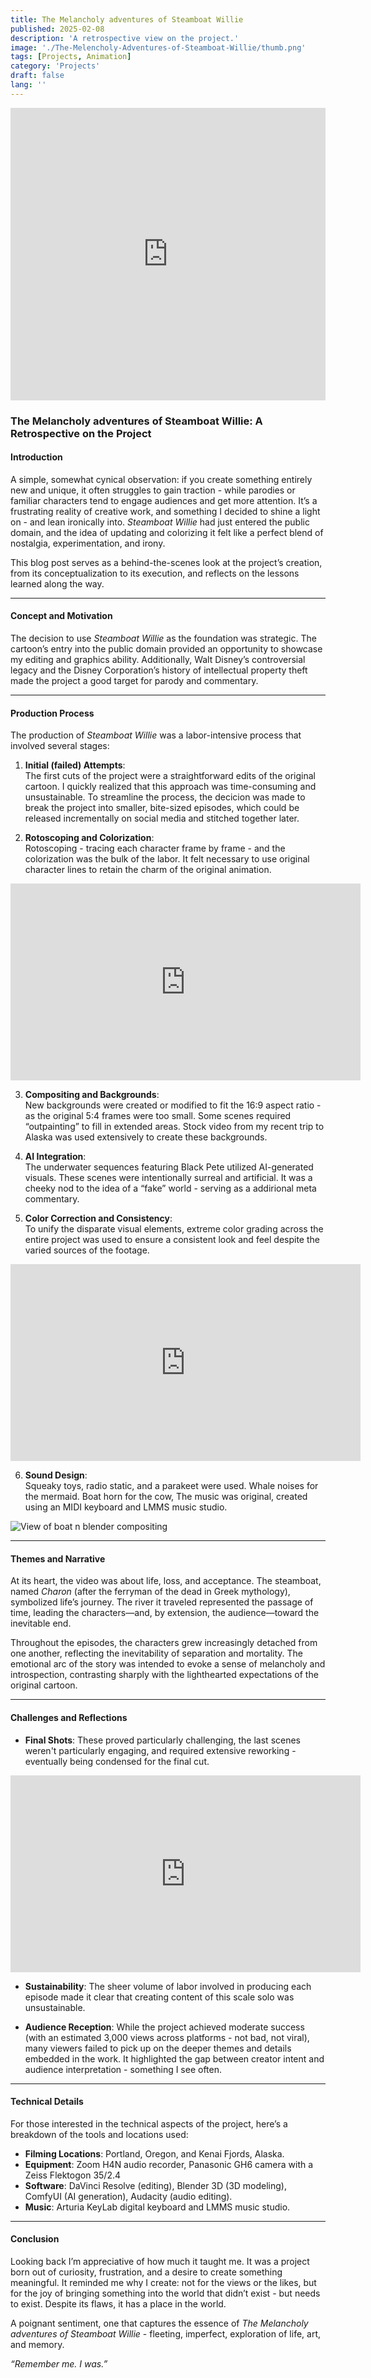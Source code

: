 ```yaml
---
title: The Melancholy adventures of Steamboat Willie
published: 2025-02-08
description: 'A retrospective view on the project.'
image: './The-Melencholy-Adventures-of-Steamboat-Willie/thumb.png'
tags: [Projects, Animation]
category: 'Projects'
draft: false 
lang: ''
---
```


<iframe width="100%" height="468" src="https://www.youtube.com/embed/GS9bdSrCvfw?si=3-TWFDISeYHEQ7Bv" title="YouTube video player" frameborder="0" allow="accelerometer; autoplay; clipboard-write; encrypted-media; gyroscope; picture-in-picture; web-share" referrerpolicy="strict-origin-when-cross-origin" allowfullscreen></iframe>

### **The Melancholy adventures of Steamboat Willie: A Retrospective on the Project**

#### **Introduction**
A simple, somewhat cynical observation: if you create something entirely new and unique, it often struggles to gain traction - while parodies or familiar characters tend to engage audiences and get more attention. It’s a frustrating reality of creative work, and something I decided to shine a light on - and lean ironically into. *Steamboat Willie* had just entered the public domain, and the idea of updating and colorizing it felt like a perfect blend of nostalgia, experimentation, and irony.

This blog post serves as a behind-the-scenes look at the project’s creation, from its conceptualization to its execution, and reflects on the lessons learned along the way.

---

#### **Concept and Motivation**

The decision to use *Steamboat Willie* as the foundation was strategic. The cartoon’s entry into the public domain provided an opportunity to showcase my editing and graphics ability. Additionally, Walt Disney’s controversial legacy and the Disney Corporation’s history of intellectual property theft made the project a good target for parody and commentary.

---

#### **Production Process**
The production of *Steamboat Willie* was a labor-intensive process that involved several stages:

1. **Initial (failed) Attempts**:  
   The first cuts of the project were a straightforward edits of the original cartoon. I quickly realized that this approach was time-consuming and unsustainable. To streamline the process, the decicion was made to break the project into smaller, bite-sized episodes, which could be released incrementally on social media and stitched together later.

2. **Rotoscoping and Colorization**:  
   Rotoscoping - tracing each character frame by frame - and the colorization was the bulk of the labor. It felt necessary to use original character lines to retain the charm of the original animation.
<iframe width="560" height="315" src="https://www.youtube-nocookie.com/embed/TlmBrhCwX_I?si=dH5iKUVLSFurjvSq&amp;controls=0&modestbranding=1&rel=0" title="YouTube video player" frameborder="0" allow="accelerometer; autoplay; clipboard-write; encrypted-media; gyroscope; picture-in-picture; web-share" referrerpolicy="strict-origin-when-cross-origin" allowfullscreen></iframe>

3. **Compositing and Backgrounds**:  
   New backgrounds were created or modified to fit the 16:9 aspect ratio - as the original 5:4 frames were too small. Some scenes required “outpainting” to fill in extended areas. Stock video from my recent trip to Alaska was used extensively to create these backgrounds.

4. **AI Integration**:  
   The underwater sequences featuring Black Pete utilized AI-generated visuals. These scenes were intentionally surreal and artificial. It was a cheeky nod to the idea of a “fake” world - serving as a addirional meta commentary.

5. **Color Correction and Consistency**:  
   To unify the disparate visual elements,  extreme color grading across the entire project was used to ensure a consistent look and feel despite the varied sources of the footage.
<iframe width="560" height="315" src="https://www.youtube.com/embed/3rTQliK1MAU?si=SMEKRiJ_Rlmpq1oT&controls=0&modestbranding=1&rel=0" 
title="YouTube video player" frameborder="0" allow="accelerometer; autoplay; clipboard-write; encrypted-media; gyroscope; picture-in-picture; web-share" referrerpolicy="strict-origin-when-cross-origin" allowfullscreen></iframe>

6. **Sound Design**:  
  Squeaky toys, radio static, and a parakeet were used. Whale noises for the mermaid. Boat horn for the cow, The music was original, created using an MIDI keyboard and LMMS music studio.

![View of boat n blender compositing](./The-Melencholy-Adventures-of-Steamboat-Willie/Blender.png)

---

#### **Themes and Narrative**
At its heart, the video was about life, loss, and acceptance. The steamboat, named *Charon* (after the ferryman of the dead in Greek mythology), symbolized life’s journey. The river it traveled represented the passage of time, leading the characters—and, by extension, the audience—toward the inevitable end.

Throughout the episodes, the characters grew increasingly detached from one another, reflecting the inevitability of separation and mortality. The emotional arc of the story was intended to evoke a sense of melancholy and introspection, contrasting sharply with the lighthearted expectations of the original cartoon.

---

#### **Challenges and Reflections**

- **Final Shots**:  These proved particularly challenging, the last scenes weren't particularly engaging, and required extensive reworking - eventually being condensed for the final cut.
<iframe width="560" height="315" src="https://www.youtube.com/embed/jGCAgHO-oCQ?si=4rYzPYcDph1ztXze&controls=0&modestbranding=1&rel=0" title="YouTube video player" frameborder="0" allow="accelerometer; autoplay; clipboard-write; encrypted-media; gyroscope; picture-in-picture; web-share" referrerpolicy="strict-origin-when-cross-origin" allowfullscreen></iframe>

- **Sustainability**: The sheer volume of labor involved in producing each episode made it clear that creating content of this scale solo was unsustainable.

- **Audience Reception**: While the project achieved moderate success (with an estimated 3,000 views across platforms - not bad, not viral), many viewers failed to pick up on the deeper themes and details embedded in the work. It highlighted the gap between creator intent and audience interpretation - something I see often.

---

#### **Technical Details**
For those interested in the technical aspects of the project, here’s a breakdown of the tools and locations used:
- **Filming Locations**: Portland, Oregon, and Kenai Fjords, Alaska.
- **Equipment**: Zoom H4N audio recorder, Panasonic GH6 camera with a Zeiss Flektogon 35/2.4
- **Software**: DaVinci Resolve (editing), Blender 3D (3D modeling), ComfyUI (AI generation), Audacity (audio editing).
- **Music**: Arturia KeyLab digital keyboard and LMMS music studio.

---

#### **Conclusion**
Looking back I’m appreciative of how much it taught me. It was a project born out of curiosity, frustration, and a desire to create something meaningful. It reminded me why I create: not for the views or the likes, but for the joy of bringing something into the world that didn’t exist - but needs to exist. Despite its flaws, it has a place in the world.


A poignant sentiment, one that captures the essence of *The Melancholy adventures of Steamboat Willie* - fleeting, imperfect, exploration of life, art, and memory. 

*“Remember me. I was.”*  